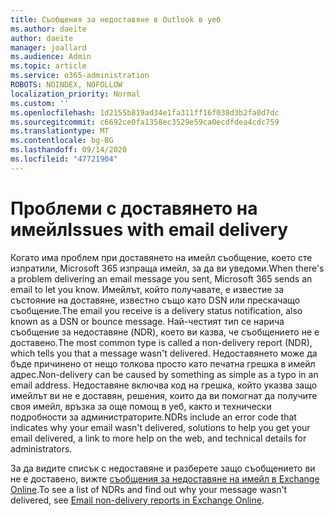 ```yaml
---
title: Съобщения за недоставяне в Outlook в уеб
ms.author: daeite
author: daeite
manager: joallard
ms.audience: Admin
ms.topic: article
ms.service: o365-administration
ROBOTS: NOINDEX, NOFOLLOW
localization_priority: Normal
ms.custom: ''
ms.openlocfilehash: 1d2155b819ad34e1fa311ff16f038d3b2fa0d7dc
ms.sourcegitcommit: c6692ce0fa1358ec3529e59ca0ecdfdea4cdc759
ms.translationtype: MT
ms.contentlocale: bg-BG
ms.lasthandoff: 09/14/2020
ms.locfileid: "47721904"
---
```

# <a name="issues-with-email-delivery"></a><span data-ttu-id="5d86a-102">Проблеми с доставянето на имейл</span><span class="sxs-lookup"><span data-stu-id="5d86a-102">Issues with email delivery</span></span>

<span data-ttu-id="5d86a-103">Когато има проблем при доставянето на имейл съобщение, което сте изпратили, Microsoft 365 изпраща имейл, за да ви уведоми.</span><span class="sxs-lookup"><span data-stu-id="5d86a-103">When there's a problem delivering an email message you sent, Microsoft 365 sends an email to let you know.</span></span> <span data-ttu-id="5d86a-104">Имейлът, който получавате, е известие за състояние на доставяне, известно също като DSN или прескачащо съобщение.</span><span class="sxs-lookup"><span data-stu-id="5d86a-104">The email you receive is a delivery status notification, also known as a DSN or bounce message.</span></span> <span data-ttu-id="5d86a-105">Най-честият тип се нарича съобщение за недоставяне (NDR), което ви казва, че съобщението не е доставено.</span><span class="sxs-lookup"><span data-stu-id="5d86a-105">The most common type is called a non-delivery report (NDR), which tells you that a message wasn't delivered.</span></span> <span data-ttu-id="5d86a-106">Недоставянето може да бъде причинено от нещо толкова просто като печатна грешка в имейл адрес.</span><span class="sxs-lookup"><span data-stu-id="5d86a-106">Non-delivery can be caused by something as simple as a typo in an email address.</span></span> <span data-ttu-id="5d86a-107">Недоставяне включва код на грешка, който указва защо имейлът ви не е доставян, решения, които да ви помогнат да получите своя имейл, връзка за още помощ в уеб, както и технически подробности за администраторите.</span><span class="sxs-lookup"><span data-stu-id="5d86a-107">NDRs include an error code that indicates why your email wasn't delivered, solutions to help you get your email delivered, a link to more help on the web, and technical details for administrators.</span></span>

<span data-ttu-id="5d86a-108">За да видите списък с недоставяне и разберете защо съобщението ви не е доставено, вижте [съобщения за недоставяне на имейл в Exchange Online](https://docs.microsoft.com/exchange/mail-flow-best-practices/non-delivery-reports-in-exchange-online/non-delivery-reports-in-exchange-online).</span><span class="sxs-lookup"><span data-stu-id="5d86a-108">To see a list of NDRs and find out why your message wasn't delivered, see [Email non-delivery reports in Exchange Online](https://docs.microsoft.com/exchange/mail-flow-best-practices/non-delivery-reports-in-exchange-online/non-delivery-reports-in-exchange-online).</span></span>